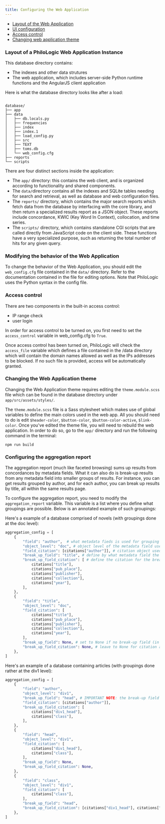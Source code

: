 ```yaml
---
title: Configuring the Web Application
---
```


-   [Layout of the Web Application](#layout)
-   [UI configuration](#ui)
-   [Access control](#access)
-   [Changing web application theme](#changing-theme)

### <a name="layout"></a>Layout of a PhiloLogic Web Application Instance

This database directory contains:

-   The indexes and other data strutures
-   The web application, which includes server-side Python runtime functions and the AngularJS client application

Here is what the database directory looks like after a load:

<pre><code>
database/
├── app
├── data
│   ├── db.locals.py
│   ├── frequencies
│   ├── index
│   ├── index.1
│   ├── load_config.py
│   ├── src
│   ├── TEXT
│   ├── toms.db
│   └── web_config.cfg
├── reports
└── scripts
</code></pre>

There are four distinct sections inside the application:

-   The `app/` directory: this contains the web client, and is organized according to functionality and shared components.
-   The `data/`directory contains all the indexes and SQLite tables needing for search and retrieval, as well as database and web configuration files.
-   The `reports/` directory, which contains the major search reports which fetch data from the database by interfacing with the core library, and then return a specialized results report as a JSON object. These reports include concordance, KWIC (Key Word In Context), collocation, and time series.
-   The `scripts/` directory, which contains standalone CGI scripts that are called directly from JavaScript code on the client side. These functions have a very specialized purpose, such as returning the total number of hits for any given query.

### <a name="ui"></a>Modifying the behavior of the Web Application

To change the behavior of the Web Application, you should edit the `web_config.cfg` file contained in the `data/` directory. Refer to the documentation contained in the file for editing options. Note that PhiloLogic uses the Python syntax in the config file.

### <a name="access"></a>Access control

There are two components in the built-in access control:

-   IP range check
-   user login

In order for access control to be turned on, you first need to set the `access_control` variable in web_config.cfg to `True`.

Once access control has been turned on, PhiloLogic will check the `access_file` variable which defines a file contained in the /data directory which will contain the domain names allowed as well as the IPs addresses to be blocked. If no such file is provided, access will be automatically granted.

### <a name="changing-theme"></a>Changing the Web Application theme
Changing the Web Application theme requires editing the `theme.module.scss` file which can be found in the database directory under `app/src/assets/styles/`.

The `theme.module.scss` file is a Sass stylesheet which makes use of global variables to define the main colors used in the web app. All you should need to do is edit `$header-color`, `$button-color`, `$button-color-active`, `$link-color`. Once you've edited the theme file, you will need to rebuild the web application. In order to do so, go to the `app/` directory and run the following command in the terminal:
```
npm run build
```

### <a name="aggregation"></a>Configuring the aggregation report
The aggregation report (much like faceted browsing) sums up results from concordances by metadata fields. What it can also do is break-up results from any metadata field
into smaller groups of results. For instance, you can get results grouped by author, and for each author, you can break up results by title, all within the same results page.

To configure the aggregation report, you need to modify the `aggregation_report` variable. This variable is a list where you define what groupings are possible. Below is an annotated example of such groupings:

Here's a example of a database comprised of novels (with groupings done at the doc level):

```python
aggregation_config = [
    {
        "field": "author",  # what metadata fieds is used for grouping results
        "object_level": "doc", # object level of the metadata field used for grouping
        "field_citation": [citations["author"]], # citation object used for citing this field
        "break_up_field": "title", # define by what metadata field the results can be further broken into
        "break_up_field_citation": [ # define the citation for the break-up field
            citations["title"],
            citations["pub_place"],
            citations["publisher"],
            citations["collection"],
            citations["year"],
        ],
    },
    {
        "field": "title",
        "object_level": "doc",
        "field_citation": [
            citations["title"],
            citations["pub_place"],
            citations["publisher"],
            citations["collection"],
            citations["year"],
        ],
        "break_up_field": None, # set to None if no break-up field (in this case titles are typically unique so doesn't make sense)
        "break_up_field_citation": None, # leave to None for citation as well.
    },
]
```

Here's an example of a database containing articles (with groupings done rather at the div1 level):

```python
aggregation_config = [
    {
        "field": "author",
        "object_level": "div1",
        "break_up_field": "head", # IMPORTANT NOTE: the break-up field MUST be of the same object level as the main metadata field used for grouping
        "field_citation": [citations["author"]],
        "break_up_field_citation": [
            citations["div1_head"],
            citations["class"],
        ],
    },
    {
        "field": "head",
        "object_level": "div1",
        "field_citation": [
            citations["div1_head"],
            citations["class"],
        ],
        "break_up_field": None,
        "break_up_field_citation": None,
    },
    {
        "field": "class",
        "object_level": "div1",
        "field_citation": [
            citations["class"],
        ],
        "break_up_field": "head",
        "break_up_field_citation": [citations["div1_head"], citations["author"]],
    },
]
```
    
